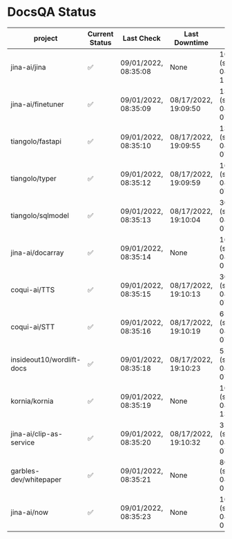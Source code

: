 # DocsQA Status

|         project         |Current Status|     Last Check     |   Last Downtime    |              % Uptime               |
|-------------------------|--------------|--------------------|--------------------|-------------------------------------|
|jina-ai/jina             |✅            |09/01/2022, 08:35:08|None                |100.000 (since 08/29/2022, 11:24:14) |
|jina-ai/finetuner        |✅            |09/01/2022, 08:35:09|08/17/2022, 19:09:50|1341.143 (since 08/15/2022, 07:09:42)|
|tiangolo/fastapi         |✅            |09/01/2022, 08:35:10|08/17/2022, 19:09:55|1340.698 (since 08/15/2022, 07:09:42)|
|tiangolo/typer           |✅            |09/01/2022, 08:35:12|08/17/2022, 19:09:59|1635.251 (since 08/15/2022, 07:09:42)|
|tiangolo/sqlmodel        |✅            |09/01/2022, 08:35:13|08/17/2022, 19:10:04|30.994 (since 08/15/2022, 07:09:42)  |
|jina-ai/docarray         |✅            |09/01/2022, 08:35:14|None                |100.000 (since 08/24/2022, 01:39:12) |
|coqui-ai/TTS             |✅            |09/01/2022, 08:35:15|08/17/2022, 19:10:13|30.957 (since 08/15/2022, 07:09:42)  |
|coqui-ai/STT             |✅            |09/01/2022, 08:35:16|08/17/2022, 19:10:19|656.759 (since 08/15/2022, 07:09:42) |
|insideout10/wordlift-docs|✅            |09/01/2022, 08:35:18|08/17/2022, 19:10:23|524.635 (since 08/15/2022, 07:09:42) |
|kornia/kornia            |✅            |09/01/2022, 08:35:19|None                |100.000 (since 08/30/2022, 13:49:49) |
|jina-ai/clip-as-service  |✅            |09/01/2022, 08:35:20|08/17/2022, 19:10:32|31.160 (since 08/15/2022, 07:09:42)  |
|garbles-dev/whitepaper   |✅            |09/01/2022, 08:35:21|None                |80.588 (since 08/24/2022, 01:39:12)  |
|jina-ai/now              |✅            |09/01/2022, 08:35:23|None                |100.000 (since 08/24/2022, 01:39:12) |
